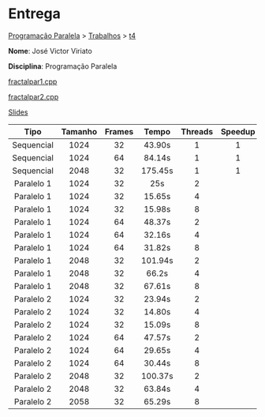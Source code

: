 # Entrega
[Programação Paralela](https://github.com/jviriato/elc139-2019a) > [Trabalhos](trabalhos) > [t4](/trabalhos/t4)

**Nome**: José Victor Viriato

**Disciplina**: Programação Paralela

[fractalpar1.cpp](fractal/openmp_fractal/fractalpar1.cpp)

[fractalpar2.cpp](fractal/openmp_fractal/fractalpar2.cpp)

[Slides](#)

|     Tipo    | Tamanho | Frames |   Tempo  | Threads | Speedup |
|:-----------:|:-------:|:------:|:--------:|:-------:|:-------:|
|  Sequencial |   1024  |   32   |  43.90s  |    1    |    1    |
|  Sequencial |   1024  |   64   |  84.14s  |    1    |    1    |
|  Sequencial |   2048  |   32   |  175.45s |    1    |    1    |
|  Paralelo 1 |   1024  |   32   |    25s   |    2    |         |
|  Paralelo 1 |   1024  |   32   |  15.65s  |    4    |         |
|  Paralelo 1 |   1024  |   32   |  15.98s  |    8    |         |
|  Paralelo 1 |   1024  |   64   |  48.37s  |    2    |         |
|  Paralelo 1 |   1024  |   64   |  32.16s  |    4    |         |
|  Paralelo 1 |   1024  |   64   |  31.82s  |    8    |         |
|  Paralelo 1 |   2048  |   32   |  101.94s |    2    |         |
|  Paralelo 1 |   2048  |   32   |   66.2s  |    4    |         |
|  Paralelo 1 |   2048  |   32   |  67.61s  |    8    |         |
|  Paralelo 2 |   1024  |   32   |  23.94s  |    2    |         |
|  Paralelo 2 |   1024  |   32   |  14.80s  |    4    |         |
|  Paralelo 2 |   1024  |   32   |  15.09s  |    8    |         |
|  Paralelo 2 |   1024  |   64   |  47.57s  |    2    |         |
|  Paralelo 2 |   1024  |   64   |  29.65s  |    4    |         |
|  Paralelo 2 |   1024  |   64   |  30.44s  |    8    |         |
|  Paralelo 2 |   2048  |   32   |  100.37s |    2    |         |
|  Paralelo 2 |   2048  |   32   |  63.84s  |    4    |         |
|  Paralelo 2 |   2058  |   32   |  65.29s  |    8    |         |

